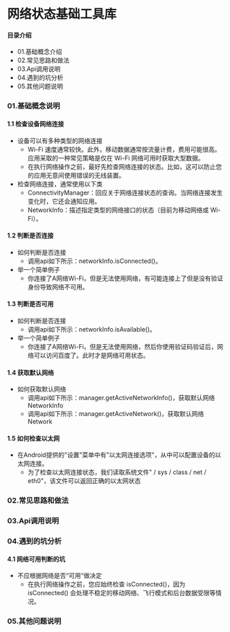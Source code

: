 # 网络状态基础工具库
#### 目录介绍
- 01.基础概念介绍
- 02.常见思路和做法
- 03.Api调用说明
- 04.遇到的坑分析
- 05.其他问题说明



### 01.基础概念说明
#### 1.1 检查设备网络连接
- 设备可以有多种类型的网络连接
    - Wi-Fi 速度通常较快。此外，移动数据通常按流量计费，费用可能很高。应用采取的一种常见策略是仅在 Wi-Fi 网络可用时获取大型数据。
    - 在执行网络操作之前，最好先检查网络连接的状态。比如，这可以防止您的应用无意间使用错误的无线装置。
- 检查网络连接，通常使用以下类
    - ConnectivityManager：回应关于网络连接状态的查询。当网络连接发生变化时，它还会通知应用。
    - NetworkInfo：描述指定类型的网络接口的状态（目前为移动网络或 Wi-Fi）。



#### 1.2 判断是否连接
- 如何判断是否连接
    - 调用api如下所示：networkInfo.isConnected()。
- 举一个简单例子
    - 你连接了A网络Wi-Fi，但是无法使用网络，有可能连接上了但是没有验证身份导致网络不可用。




#### 1.3 判断是否可用
- 如何判断是否连接
    - 调用api如下所示：networkInfo.isAvailable()。
- 举一个简单例子
    - 你连接了A网络Wi-Fi，但是无法使用网络，然后你使用验证码验证后，网络可以访问百度了。此时才是网络可用状态。



#### 1.4 获取默认网络
- 如何获取默认网络
    - 调用api如下所示：manager.getActiveNetworkInfo()，获取默认网络NetworkInfo
    - 调用api如下所示：manager.getActiveNetwork()，获取默认网络Network


#### 1.5 如何检查以太网
- 在Android提供的"设置"菜单中有"以太网连接选项"，从中可以配置设备的以太网连接。
    - 为了检查以太网连接状态，我们读取系统文件" / sys / class / net / eth0"，该文件可以返回正确的以太网状态




### 02.常见思路和做法



### 03.Api调用说明



### 04.遇到的坑分析
#### 4.1 网络可用判断的坑
- 不应根据网络是否“可用”做决定
    - 在执行网络操作之前，您应始终检查 isConnected()，因为 isConnected() 会处理不稳定的移动网络、飞行模式和后台数据受限等情况。




### 05.其他问题说明




